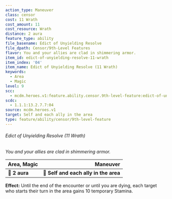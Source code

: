```yaml
---
action_type: Maneuver
class: censor
cost: 11 Wrath
cost_amount: 11
cost_resource: Wrath
distance: 2 aura
feature_type: ability
file_basename: Edict of Unyielding Resolve
file_dpath: Censor/9th-Level Features
flavor: You and your allies are clad in shimmering armor.
item_id: edict-of-unyielding-resolve-11-wrath
item_index: '04'
item_name: Edict of Unyielding Resolve (11 Wrath)
keywords:
  - Area
  - Magic
level: 9
scc:
  - mcdm.heroes.v1:feature.ability.censor.9th-level-feature:edict-of-unyielding-resolve-11-wrath
scdc:
  - 1.1.1:13.2.7.7:04
source: mcdm.heroes.v1
target: Self and each ally in the area
type: feature/ability/censor/9th-level-feature
---
```


###### Edict of Unyielding Resolve (11 Wrath)

*You and your allies are clad in shimmering armor.*

| **Area, Magic** |                          **Maneuver** |
| --------------- | ------------------------------------: |
| **📏 2 aura**   | **🎯 Self and each ally in the area** |

**Effect:** Until the end of the encounter or until you are dying, each target who starts their turn in the area gains 10 temporary Stamina.
